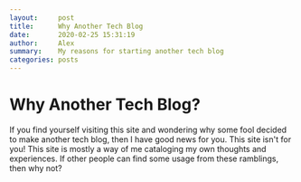 ```yaml
---
layout:     post
title:      Why Another Tech Blog
date:       2020-02-25 15:31:19
author:     Alex
summary:    My reasons for starting another tech blog
categories: posts
---
```


# Why Another Tech Blog?

If you find yourself visiting this site and wondering why some fool decided to make another tech blog,
then I have good news for you. This site isn't for you! This site is mostly a way of me 
cataloging my own thoughts and experiences. If other people can find some usage from these ramblings,
then why not? 
